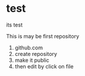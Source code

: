 test
====

its test

This is may be first repository

1. github.com
2. create repository 
3. make it public
4. then edit by click on file
